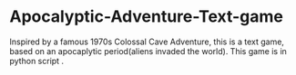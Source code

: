 # Apocalyptic-Adventure-Text-game
Inspired by a famous 1970s  Colossal Cave Adventure, this is a text game, based on an apocaplytic period(aliens invaded the world). This game is in python script .
